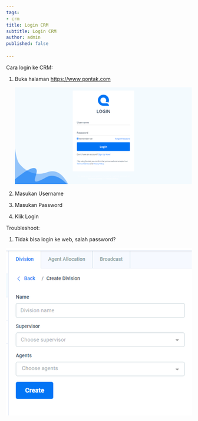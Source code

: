 ```yaml
---
tags:
- crm
title: Login CRM
subtitle: Login CRM
author: admin
published: false

---
```

Cara login ke CRM:

1. Buka halaman https://www.qontak.com

   ![](/uploads/screencapture-qontak-login-2021-09-29-11_32_29.png)
2. Masukan Username
3. Masukan Password
4. Klik Login

Troubleshoot:

1. Tidak bisa login ke web, salah password?

![](/uploads/form-create-division.png)